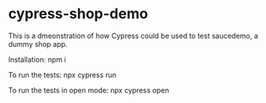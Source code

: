 # cypress-shop-demo

This is a dmeonstration of how Cypress could be used to test saucedemo, a dummy shop app.

Installation: 
npm i

To run the tests: 
npx cypress run

To run the tests in open mode: 
npx cypress open 
